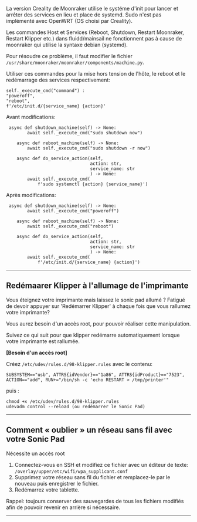 La version Creality de Moonraker utilise le systéme d'init pour lancer et arrêter des services en lieu et place de systemd.
 Sudo n'est pas implémenté avec OpenWRT (OS choisi par Creality).

Les commandes Host et Services (Reboot, Shutdown, Restart Moonraker, Restart Klipper etc.) dans fluidd/mainsail ne fonctionnent pas à cause de moonraker 
qui utilise la syntaxe debian (systemd).

Pour résoudre ce problème, il faut modifier le fichier `/usr/share/moonraker/moonraker/components/machine.py`. 

Utiliser ces commandes pour la mise hors tension de l'hôte, le reboot et le redémarrage des services respectivement:
```
self._execute_cmd("command") : 
"poweroff", 
"reboot", 
f'/etc/init.d/{service_name} {action}'
```

Avant modifications:
```
 async def shutdown_machine(self) -> None:
        await self._execute_cmd("sudo shutdown now")

    async def reboot_machine(self) -> None:
        await self._execute_cmd("sudo shutdown -r now")

    async def do_service_action(self,
                                action: str,
                                service_name: str
                                ) -> None:
        await self._execute_cmd(
            f'sudo systemctl {action} {service_name}')
```
Après modifications:
```
 async def shutdown_machine(self) -> None:
        await self._execute_cmd("poweroff")

    async def reboot_machine(self) -> None:
        await self._execute_cmd("reboot")

    async def do_service_action(self,
                                action: str,
                                service_name: str
                                ) -> None:
        await self._execute_cmd(
            f'/etc/init.d/{service_name} {action}')
```

--------------------------------------
## Redémaarer Klipper à l'allumage de l'imprimante

Vous éteignez votre imprimante mais laissez le sonic pad allumé ? Fatigué de devoir appuyer sur 'Redémarrer Klipper' à chaque fois que vous rallumez votre imprimante?

Vous aurez besoin d'un accès root, pour pouvoir réaliser cette manipulation.

Suivez ce qui suit pour que klipper redémarre automatiquement lorsque votre imprimante est rallumée.

**[Besoin d'un accès root]**

Créez `/etc/udev/rules.d/98-klipper.rules` avec le contenu:

```
SUBSYSTEM=="usb", ATTRS{idVendor}=="1a86", ATTRS{idProduct}=="7523", ACTION=="add", RUN+="/bin/sh -c 'echo RESTART > /tmp/printer'"
```

puis :

```
chmod +x /etc/udev/rules.d/98-klipper.rules
udevadm control --reload (ou redémarrer le Sonic Pad)
```

--------------------------------------
## Comment « oublier » un réseau sans fil avec votre Sonic Pad

Nécessite un accès root

1. Connectez-vous en SSH et modifiez ce fichier avec un éditeur de texte: `/overlay/upper/etc/wifi/wpa_supplicant.conf`
2. Supprimez votre réseau sans fil du fichier et remplacez-le par le nouveau puis enregistrer le fichier.
3. Redémarrez votre tablette.

Rappel: toujours conserver des sauvegardes de tous les fichiers modifiés afin de pouvoir revenir en arrière si nécessaire.

--------------------------------------

